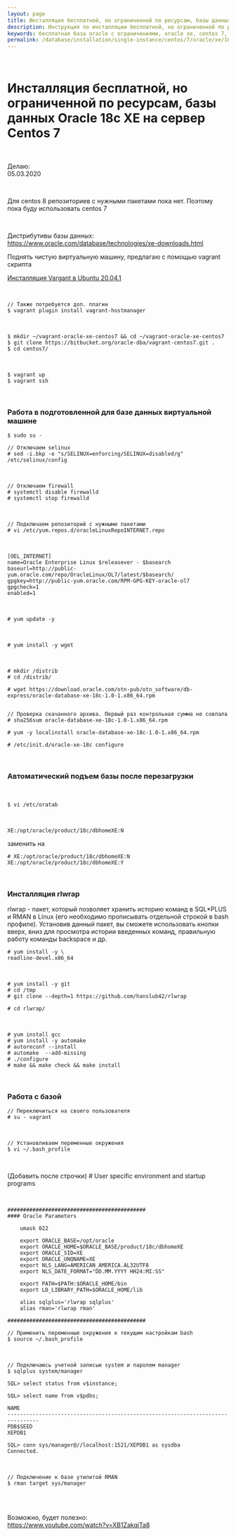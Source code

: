 ```yaml
---
layout: page
title: Инсталляция бесплатной, но ограниченной по ресурсам, базы данных Oracle 18c XE на сервер Centos 7
description: Инструкция по инсталляции бесплатной, но ограниченной по ресурсам, базы данных Oracle 18c XE на сервер Centos 7
keywords: бесплатная база oracle с ограничениями, oracle xe, centos 7, инсталляция
permalink: /database/installation/single-instance/centos/7/oracle/xe/18c/
---
```


<br/>

# Инсталляция бесплатной, но ограниченной по ресурсам, базы данных Oracle 18c XE на сервер Centos 7

<br/>

Делаю:  
05.03.2020

<br/>

Для centos 8 репозиториев с нужными пакетами пока нет. Поэтому пока буду использовать centos 7

<br/>

Дистрибутивы базы данных:  
https://www.oracle.com/database/technologies/xe-downloads.html

Поднять чистую виртуальную машину, предлагаю с помощью vagrant скрипта

<a href="https://sysadm.ru/adm/virtual/vagrant/setup/ubuntu/">Инсталляция Vargant в Ubuntu 20.04.1</a>

<br/>

    // Также потребуется доп. плагин
    $ vagrant plugin install vagrant-hostmanager

<br/>

    $ mkdir ~/vagrant-oracle-xe-centos7 && cd ~/vagrant-oracle-xe-centos7
    $ git clone https://bitbucket.org/oracle-dba/vagrant-centos7.git .
    $ cd centos7/

<br/>

    $ vagrant up
    $ vagrant ssh

<br/>

### Работа в подготовленной для базе данных виртуальной машине

    $ sudo su -

    // Отключаем selinux
    # sed -i.bkp -e "s/SELINUX=enforcing/SELINUX=disabled/g" /etc/selinux/config

<br/>

    // Отключаем firewall
    # systemctl disable firewalld
    # systemctl stop firewalld

<br/>

    // Подключаем репозиторий с нужными пакетами
    # vi /etc/yum.repos.d/oracleLinuxRepoINTERNET.repo

<br/>

```
[OEL_INTERNET]
name=Oracle Enterprise Linux $releasever - $basearch
baseurl=http://public-yum.oracle.com/repo/OracleLinux/OL7/latest/$basearch/
gpgkey=http://public-yum.oracle.com/RPM-GPG-KEY-oracle-ol7
gpgcheck=1
enabled=1
```

<br/>

    # yum update -y

<br/>

    # yum install -y wget

<br/>

    # mkdir /distrib
    # cd /distrib/

    # wget https://download.oracle.com/otn-pub/otn_software/db-express/oracle-database-xe-18c-1.0-1.x86_64.rpm


    // Проверка скачанного архива. Первый раз контрольная сумма не совпала
    # sha256sum oracle-database-xe-18c-1.0-1.x86_64.rpm

    # yum -y localinstall oracle-database-xe-18c-1.0-1.x86_64.rpm

    # /etc/init.d/oracle-xe-18c configure

<br/>

### Автоматический подъем базы после перезагрузки

<br/>

    $ vi /etc/oratab

<br/>

    XE:/opt/oracle/product/18c/dbhomeXE:N

заменить на

    # XE:/opt/oracle/product/18c/dbhomeXE:N
    XE:/opt/oracle/product/18c/dbhomeXE:Y

<br/>

### Инсталляция rlwrap

rlwrap - пакет, который позволяет хранить историю команд в SQL\*PLUS и RMAN в Linux (его необходимо прописывать отдельной строкой в bash профиле). Установив данный пакет, вы сможете использовать кнопки вверх, вниз для просмотра истории введенных команд, правильную работу команды backspace и др.

    # yum install -y \
    readline-devel.x86_64

<br/>

    # yum install -y git
    # cd /tmp
    # git clone --depth=1 https://github.com/hanslub42/rlwrap

    # cd rlwrap/

<br/>

    # yum install gcc
    # yum install -y automake
    # autoreconf --install
    # automake  --add-missing
    # ./configure
    # make && make check && make install

<br/>

### Работа с базой

    // Переключиться на своего пользователя
    # su - vagrant

<br/>

    // Установливаем переменные окружения
    $ vi ~/.bash_profile

<br/>

(Добавить после строчки) # User specific environment and startup programs

<br/>

```
############################################
#### Oracle Parameters

    umask 022

    export ORACLE_BASE=/opt/oracle
    export ORACLE_HOME=$ORACLE_BASE/product/18c/dbhomeXE
    export ORACLE_SID=XE
    export ORACLE_UNQNAME=XE
    export NLS_LANG=AMERICAN_AMERICA.AL32UTF8
    export NLS_DATE_FORMAT="DD.MM.YYYY HH24:MI:SS"

    export PATH=$PATH:$ORACLE_HOME/bin
    export LD_LIBRARY_PATH=$ORACLE_HOME/lib

	alias sqlplus='rlwrap sqlplus'
    alias rman='rlwrap rman'

############################################
```

    // Применить переменные окружения к текущим настройкам bash
    $ source ~/.bash_profile

<br/>

    // Подключаюсь учетной записью system и паролем manager
    $ sqlplus system/manager

    SQL> select status from v$instance;

    SQL> select name from v$pdbs;

    NAME
    --------------------------------------------------------------------------------
    PDB$SEED
    XEPDB1

    SQL> conn sys/manager@//localhost:1521/XEPDB1 as sysdba
    Connected.

<br/>

    // Подключение к базе утилитой RMAN
    $ rman target sys/manager

<br/>
<br/>

Возможно, будет полезно:  
https://www.youtube.com/watch?v=XB1ZakqiTa8
